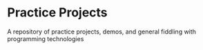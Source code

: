 # Practice Projects
A repository of practice projects, demos, and general fiddling with programming technologies
